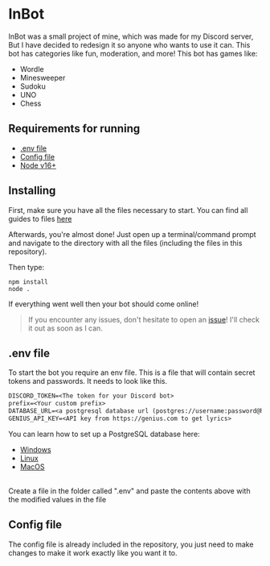 
# InBot

InBot was a small project of mine, which was made for my Discord server, But I have decided to redesign it so anyone who wants to use it can. This bot has categories like fun, moderation, and more! This bot has games like:
- Wordle
- Minesweeper
- Sudoku
- UNO
- Chess

## Requirements for running

- [.env file](https://github.com/InimicalPart/InBot#env-file)
- [Config file](https://github.com/InimicalPart/InBot#config-file)
- [Node v16+](https://github.com/InimicalPart/InBot/blob/main/usage.txt)

## Installing

First, make sure you have all the files necessary to start. You can find all guides to files [here](https://github.com/InimicalPart/InBot#requirements-for-installing)

Afterwards, you're almost done! Just open up a terminal/command prompt and navigate to the directory with all the files (including the files in this repository).

Then type:
```shell
npm install
node .
```

If everything went well then your bot should come online!
> If you encounter any issues, don't hesitate to open an [issue](https://github.com/InimicalPart/InBot/issues/new?assignees=InimicalPart&labels=help+wanted&template=help-required.md&title=%5BHELPREQ%5D+I+need+help+with+....%21)! I'll check it out as soon as I can.


## .env file

To start the bot you require an env file. This is a file that will contain secret tokens and passwords. It needs to look like this.

```txt
DISCORD_TOKEN=<The token for your Discord bot>
prefix=<Your custom prefix>
DATABASE_URL=<a postgresql database url (postgres://username:password@host:port/database)>
GENIUS_API_KEY=<API key from https://genius.com to get lyrics>
```

You can learn how to set up a PostgreSQL database here:

- [Windows](https://www.microfocus.com/documentation/idol/IDOL_12_0/MediaServer/Guides/html/English/Content/Getting_Started/Configure/_TRN_Set_up_PostgreSQL.htm)
- [Linux](https://www.microfocus.com/documentation/idol/IDOL_12_0/MediaServer/Guides/html/English/Content/Getting_Started/Configure/_TRN_Set_up_PostgreSQL_Linux.htm)
- [MacOS](https://www.sqlshack.com/setting-up-a-postgresql-database-on-mac/)
<br>
Create a file in the folder called ".env" and paste the contents above with the modified values in the file

## Config file

The config file is already included in the repository, you just need to make changes to make it work exactly like you want it to.


